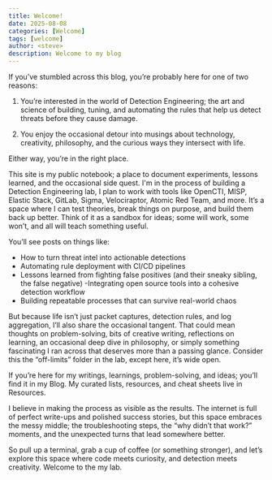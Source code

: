 ```yaml
---
title: Welcome!
date: 2025-08-08
categories: [Welcome]
tags: [welcome]
author: <steve>
description: Welcome to my blog
---
```


If you’ve stumbled across this blog, you’re probably here for one of two reasons:

1. You’re interested in the world of Detection Engineering; the art and science of building, tuning, and automating the rules that help us detect threats before they cause damage.

2. You enjoy the occasional detour into musings about technology, creativity, philosophy, and the curious ways they intersect with life.

Either way, you’re in the right place.

This site is my public notebook; a place to document experiments, lessons learned, and the occasional side quest. I'm in the process of building a Detection Engineering lab, I plan to work with tools like OpenCTI, MISP, Elastic Stack, GitLab, Sigma, Velociraptor, Atomic Red Team, and more. It’s a space where I can test theories, break things on purpose, and build them back up better. Think of it as a sandbox for ideas; some will work, some won’t, and all will teach something useful.

You’ll see posts on things like:

- How to turn threat intel into actionable detections
- Automating rule deployment with CI/CD pipelines
- Lessons learned from fighting false positives (and their sneaky sibling, the false negative)
-Integrating open source tools into a cohesive detection workflow
- Building repeatable processes that can survive real-world chaos

But because life isn’t just packet captures, detection rules, and log aggregation, I’ll also share the occasional tangent. That could mean thoughts on problem-solving, bits of creative writing, reflections on learning, an occasional deep dive in philosophy, or simply something fascinating I ran across that deserves more than a passing glance. Consider this the “off-limits” folder in the lab, except here, it’s wide open.

If you’re here for my writings, learnings, problem-solving, and ideas; you’ll find it in my Blog. My curated lists, resources, and cheat sheets live in Resources.

I believe in making the process as visible as the results. The internet is full of perfect write-ups and polished success stories, but this space embraces the messy middle; the troubleshooting steps, the “why didn’t that work?” moments, and the unexpected turns that lead somewhere better.

So pull up a terminal, grab a cup of coffee (or something stronger), and let’s explore this space where code meets curiosity, and detection meets creativity. Welcome to the my lab.
